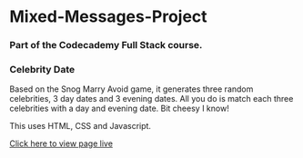 # Mixed-Messages-Project
### Part of the Codecademy Full Stack course.

### Celebrity Date

Based on the Snog Marry Avoid game, it generates three random celebrities, 3 day dates and 3 evening dates. All you do is match each three celebrities with a day and evening date. Bit cheesy I know!

This uses HTML, CSS and Javascript. 

[Click here to view page live](https://jamesHarradon.github.io/)
